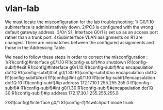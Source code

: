 # vlan-lab
We must locate the misconfiguration for the lab troubleshooting:
1/ G0/1.10 subinterface is administratively down.
2/PC3 is configured with the wrong default gateway address.
3/On S1, Interface G0/1 is set up as an access port rather than a trunk port.
4/Subinterface  VLAN assignments on R1 are changed. There are mismatches between the configured assignments and those in the Addressing Table.


We need to follow these steps in order to correct the misconfiguration :
1/R1(config)#interface g0/1.10
R1(config-subif)#no shutdown
R1(config-subif)#exit
R1(config)#interface g0/1.10
R1(config-subif)#no encapsulation dot1Q 
R1(config-subif)#int g0/1.30
R1(config-subif)#no encapsulation dot1Q 
R1(config-subif)#exit
R1(config)#int g0/1.10
R1(config-subif)#encapsulation dot1Q 10
R1(config-subif)#ip address 172.17.10.1 255.255.255.0
R1(config-subif)#
R1(config-subif)#int g0/1.30
R1(config-subif)#encapsulation dot1Q 30
R1(config-subif)#ip address 172.17.30.1 255.255.255.0


2/S1(config)#interface g0/1
S1(config-if)#switchport mode trunk

